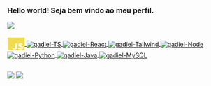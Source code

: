 ### Hello world! Seja bem vindo ao meu perfil.

<div>
  <a href="https://github.com/GadielVargas">
  <img height="150em" src="https://github-readme-stats.vercel.app/api/top-langs/?username=GadielVargas&layout=compact&langs_count=7&theme=dark"/>
</div>

<div style="display: inline_block"><br>
  <img align="center" alt="gadiel-JS" height="30" width="40" src="https://raw.githubusercontent.com/devicons/devicon/master/icons/javascript/javascript-plain.svg">
  <img align="center" alt="gadiel-TS" height="30" width="40" src="https://cdn.jsdelivr.net/gh/devicons/devicon@latest/icons/typescript/typescript-plain.svg">
  <img align="center" alt="gadiel-React" height="30" width="40" src="https://cdn.jsdelivr.net/gh/devicons/devicon@latest/icons/react/react-original.svg">
  <img align="center" alt="gadiel-Tailwind" height="30" width="40" src="https://cdn.jsdelivr.net/gh/devicons/devicon@latest/icons/tailwindcss/tailwindcss-original.svg">
  <img align="center" alt="gadiel-Node" height="30" width="40" src="https://cdn.jsdelivr.net/gh/devicons/devicon@latest/icons/nodejs/nodejs-original-wordmark.svg">
  <img align="center" alt="gadiel-Python" height="30" width="40" src="https://cdn.jsdelivr.net/gh/devicons/devicon@latest/icons/python/python-original.svg">
  <img align="center" alt="gadiel-Java" height="30" width="40" src="https://cdn.jsdelivr.net/gh/devicons/devicon/icons/java/java-original.svg">
  <img align="center" alt="gadiel-MySQL" height="40" width="40" src="https://cdn.jsdelivr.net/gh/devicons/devicon/icons/mysql/mysql-original-wordmark.svg">
  
##

<div>
  <a href="mailto:gadielvargaz@gmail.com" target="_blank"><img src="https://img.shields.io/badge/-Gmail-%23333?style=for-the-badge&logo=gmail&logoColor=white" target="_blank"></a>
  <a href="https://www.linkedin.com/in/gadiel-vargas-a831a922a/" target="_blank"><img src="https://img.shields.io/badge/-LinkedIn-%230077B5?style=for-the-badge&logo=linkedin&logoColor=white" target="_blank"></a>
  </div>
